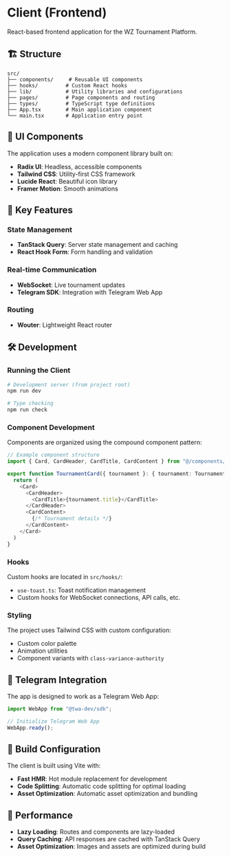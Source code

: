 # Client (Frontend)

React-based frontend application for the WZ Tournament Platform.

## 🏗️ Structure

```
src/
├── components/     # Reusable UI components
├── hooks/         # Custom React hooks
├── lib/           # Utility libraries and configurations
├── pages/         # Page components and routing
├── types/         # TypeScript type definitions
├── App.tsx        # Main application component
└── main.tsx       # Application entry point
```

## 🎨 UI Components

The application uses a modern component library built on:

- **Radix UI**: Headless, accessible components
- **Tailwind CSS**: Utility-first CSS framework
- **Lucide React**: Beautiful icon library
- **Framer Motion**: Smooth animations

## 🔗 Key Features

### State Management

- **TanStack Query**: Server state management and caching
- **React Hook Form**: Form handling and validation

### Real-time Communication

- **WebSocket**: Live tournament updates
- **Telegram SDK**: Integration with Telegram Web App

### Routing

- **Wouter**: Lightweight React router

## 🛠️ Development

### Running the Client

```bash
# Development server (from project root)
npm run dev

# Type checking
npm run check
```

### Component Development

Components are organized using the compound component pattern:

```typescript
// Example component structure
import { Card, CardHeader, CardTitle, CardContent } from "@/components/ui/card"

export function TournamentCard({ tournament }: { tournament: Tournament }) {
  return (
    <Card>
      <CardHeader>
        <CardTitle>{tournament.title}</CardTitle>
      </CardHeader>
      <CardContent>
        {/* Tournament details */}
      </CardContent>
    </Card>
  )
}
```

### Hooks

Custom hooks are located in `src/hooks/`:

- `use-toast.ts`: Toast notification management
- Custom hooks for WebSocket connections, API calls, etc.

### Styling

The project uses Tailwind CSS with custom configuration:

- Custom color palette
- Animation utilities
- Component variants with `class-variance-authority`

## 📱 Telegram Integration

The app is designed to work as a Telegram Web App:

```typescript
import WebApp from "@twa-dev/sdk";

// Initialize Telegram Web App
WebApp.ready();
```

## 🔧 Build Configuration

The client is built using Vite with:

- **Fast HMR**: Hot module replacement for development
- **Code Splitting**: Automatic code splitting for optimal loading
- **Asset Optimization**: Automatic asset optimization and bundling

## 🎯 Performance

- **Lazy Loading**: Routes and components are lazy-loaded
- **Query Caching**: API responses are cached with TanStack Query
- **Asset Optimization**: Images and assets are optimized during build
